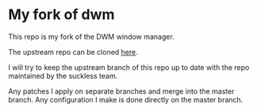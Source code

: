 # My fork of dwm

This repo is my fork of the DWM window manager.

The upstream repo can be cloned [here](https://git.suckless.org/dwm).

I will try to keep the upstream branch of this repo up to date with the repo maintained by the suckless team.

Any patches I apply on separate branches and merge into the master branch. Any configuration I make is done directly on the master branch.


